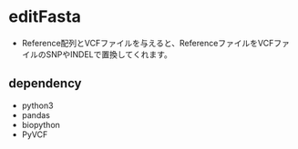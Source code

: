 editFasta
===============
* Reference配列とVCFファイルを与えると、ReferenceファイルをVCFファイルのSNPやINDELで置換してくれます。

## dependency
* python3
* pandas
* biopython
* PyVCF

